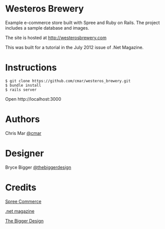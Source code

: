 # Westeros Brewery
Example e-commerce store built with Spree and Ruby on Rails. The project includes a sample database and images.

The site is hosted at http://westerosbrewery.com

This was built for a tutorial in the July 2012 issue of .Net Magazine.

# Instructions

```shell
$ git clone https://github.com/cmar/westeros_brewery.git
$ bundle install
$ rails server
```
Open http://localhost:3000

# Authors
Chris Mar [@cmar](https://twitter.com/#!/cmar)

# Designer
Bryce Bigger [@thebiggerdesign](https://twitter.com/#!/thebiggerdesign)

# Credits
[Spree Commerce](http://spreecommerce.com)

[.net magazine](http://www.netmagazine.com)

[The Bigger Design](http://thebiggerdesign.com)